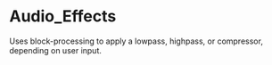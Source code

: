 # Audio_Effects
Uses block-processing to apply a lowpass, highpass, or compressor, depending on user input.
